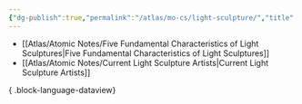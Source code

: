 ```yaml
---
{"dg-publish":true,"permalink":"/atlas/mo-cs/light-sculpture/","title":"Light Sculpture","tags":["📍","artresearch"],"updated":"2025-10-07T08:13:18.265-07:00"}
---
```


- [[Atlas/Atomic Notes/Five Fundamental Characteristics of Light Sculptures\|Five Fundamental Characteristics of Light Sculptures]]
- [[Atlas/Atomic Notes/Current Light Sculpture Artists\|Current Light Sculpture Artists]]

{ .block-language-dataview}